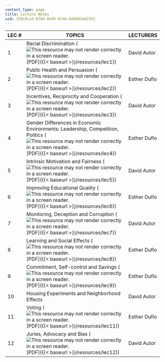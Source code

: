 ```yaml
---
content_type: page
title: Lecture Notes
uid: 329c0ca3-6784-8e99-0c4b-bdbb03a02351
---
```


| LEC # | TOPICS | LECTURERS |
| --- | --- | --- |
| 1 | Racial Discrimination (![This resource may not render correctly in a screen reader.](/images/inacessible.gif)[PDF]({{< baseurl >}}/resources/lec1)) | David Autor |
| 2 | Public Health and Persuasion (![This resource may not render correctly in a screen reader.](/images/inacessible.gif)[PDF]({{< baseurl >}}/resources/lec2)) | Esther Duflo |
| 3 | Incentives, Reciprocity and Cooperation (![This resource may not render correctly in a screen reader.](/images/inacessible.gif)[PDF]({{< baseurl >}}/resources/lec3)) | David Autor |
| 4 | Gender Differences in Economic Environments: Leadership, Competition, Politics (![This resource may not render correctly in a screen reader.](/images/inacessible.gif)[PDF]({{< baseurl >}}/resources/lec4)) | Esther Duflo |
| 5 | Intrinsic Motivation and Fairness (![This resource may not render correctly in a screen reader.](/images/inacessible.gif)[PDF]({{< baseurl >}}/resources/lec5)) | David Autor |
| 6 | Improving Educational Quality (![This resource may not render correctly in a screen reader.](/images/inacessible.gif)[PDF]({{< baseurl >}}/resources/lec6)) | Esther Duflo |
| 7 | Monitoring, Deception and Corruption (![This resource may not render correctly in a screen reader.](/images/inacessible.gif)[PDF]({{< baseurl >}}/resources/lec7)) | David Autor |
| 8 | Learning and Social Effects (![This resource may not render correctly in a screen reader.](/images/inacessible.gif)[PDF]({{< baseurl >}}/resources/lec8)) | Esther Duflo |
| 9 | Commitment, Self-control and Savings (![This resource may not render correctly in a screen reader.](/images/inacessible.gif)[PDF]({{< baseurl >}}/resources/lec9)) | Esther Duflo |
| 10 | Housing Experiments and Neighborhood Effects | David Autor |
| 11 | Voting (![This resource may not render correctly in a screen reader.](/images/inacessible.gif)[PDF]({{< baseurl >}}/resources/lec11)) | Esther Duflo |
| 12 | Juries, Advocacy and Bias (![This resource may not render correctly in a screen reader.](/images/inacessible.gif)[PDF]({{< baseurl >}}/resources/lec12)) | David Autor